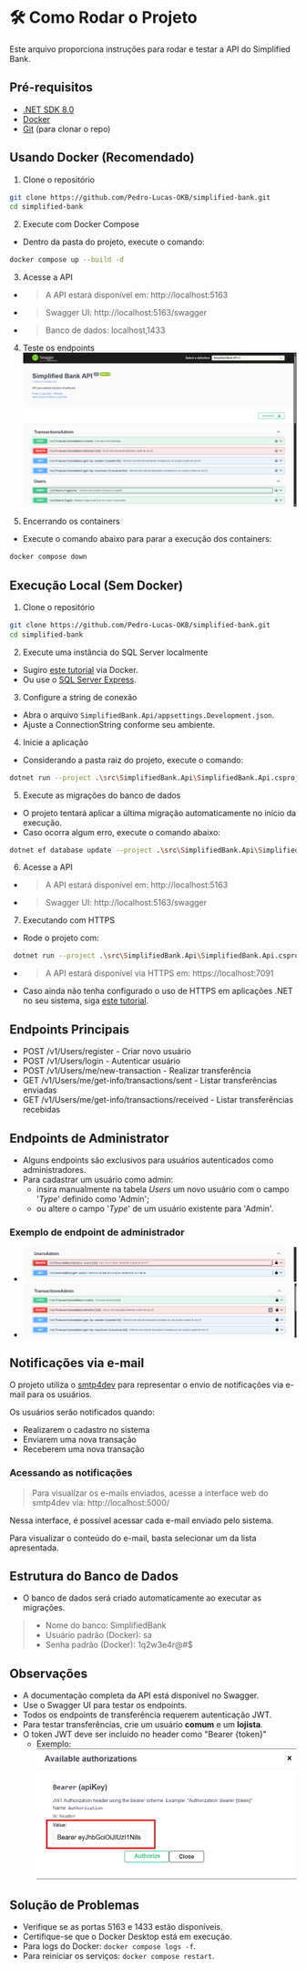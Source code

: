 # 🛠️ Como Rodar o Projeto
Este arquivo proporciona instruções para rodar e testar a API do Simplified Bank.

## Pré-requisitos
- [.NET SDK 8.0](https://dotnet.microsoft.com/download/dotnet/8.0)
- [Docker](https://www.docker.com/products/docker-desktop/)
- [Git](https://git-scm.com/downloads) (para clonar o repo)

## Usando Docker (Recomendado)
1. Clone o repositório
```bash
git clone https://github.com/Pedro-Lucas-OKB/simplified-bank.git
cd simplified-bank
```

2. Execute com Docker Compose
- Dentro da pasta do projeto, execute o comando:
```bash
docker compose up --build -d
```

3. Acesse a API
- >A API estará disponível em: http://localhost:5163
- >Swagger UI: http://localhost:5163/swagger
- >Banco de dados: localhost,1433

4. Teste os endpoints 
![Swagger UI 01](docs/images/Swagger_UI_(01).png)

5. Encerrando os containers
- Execute o comando abaixo para parar a execução dos containers:
```bash
docker compose down
```

## Execução Local (Sem Docker)
1. Clone o repositório
```bash
git clone https://github.com/Pedro-Lucas-OKB/simplified-bank.git
cd simplified-bank
```
2. Execute uma instância do SQL Server localmente
- Sugiro [este tutorial](https://blog.balta.io/sql-server-docker/) via Docker.
- Ou use o [SQL Server Express](https://www.microsoft.com/pt-br/sql-server/sql-server-downloads).

3. Configure a string de conexão
- Abra o arquivo `SimplifiedBank.Api/appsettings.Development.json`.
- Ajuste a ConnectionString conforme seu ambiente.

4. Inicie a aplicação
- Considerando a pasta raiz do projeto, execute o comando:
```bash
dotnet run --project .\src\SimplifiedBank.Api\SimplifiedBank.Api.csproj
```

5. Execute as migrações do banco de dados
- O projeto tentará aplicar a última migração automaticamente no início da execução.
- Caso ocorra algum erro, execute o comando abaixo:
```bash
dotnet ef database update --project .\src\SimplifiedBank.Api\SimplifiedBank.Api.csproj
```

6. Acesse a API
- >A API estará disponível em: http://localhost:5163
- >Swagger UI: http://localhost:5163/swagger

7. Executando com HTTPS
- Rode o projeto com:
```bash
 dotnet run --project .\src\SimplifiedBank.Api\SimplifiedBank.Api.csproj -lp https
```
- >A API estará disponível via HTTPS em: https://localhost:7091
- Caso ainda não tenha configurado o uso de HTTPS em aplicações .NET no seu sistema, siga [este tutorial](https://docs.microsoft.com/pt-br/aspnet/core/security/enforcing-ssl?view=aspnetcore-6.0&tabs=visual-studio).

## Endpoints Principais
- POST /v1/Users/register - Criar novo usuário
- POST /v1/Users/login - Autenticar usuário
- POST /v1/Users/me/new-transaction - Realizar transferência
- GET /v1/Users/me/get-info/transactions/sent - Listar transferências enviadas
- GET /v1/Users/me/get-info/transactions/received - Listar transferências recebidas

## Endpoints de Administrator
- Alguns endpoints são exclusivos para usuários autenticados como administradores.
- Para cadastrar um usuário como admin:
    - insira manualmente na tabela _Users_ um novo usuário com o campo '_Type_' definido como 'Admin';
    - ou altere o campo '_Type_' de um usuário existente para 'Admin'.
### Exemplo de endpoint de administrador
- ![Swagger UI 02](docs/images/Swagger_UI_(02).png)
- ![Swagger UI 03](docs/images/Swagger_UI_(03).png)

## Notificações via e-mail
O projeto utiliza o [smtp4dev](https://github.com/rnwood/smtp4dev) para representar o envio de notificações via e-mail para os usuários.

Os usuários serão notificados quando:
- Realizarem o cadastro no sistema
- Enviarem uma nova transação
- Receberem uma nova transação

### Acessando as notificações
> Para visualizar os e-mails enviados, acesse a interface web do smtp4dev via: http://localhost:5000/

Nessa interface, é possível acessar cada e-mail enviado pelo sistema. 

Para visualizar o conteúdo do e-mail, basta selecionar um da lista apresentada.

## Estrutura do Banco de Dados
- O banco de dados será criado automaticamente ao executar as migrações.

> - Nome do banco: SimplifiedBank
> - Usuário padrão (Docker): sa
> - Senha padrão (Docker): 1q2w3e4r@#$

## Observações
- A documentação completa da API está disponível no Swagger.
- Use o Swagger UI para testar os endpoints.
- Todos os endpoints de transferência requerem autenticação JWT.
- Para testar transferências, crie um usuário **comum** e um **lojista**.
- O token JWT deve ser incluído no header como "Bearer {token}"
  - Exemplo: ![Authorization usage](docs/images/Authorization_usage.png)

## Solução de Problemas
- Verifique se as portas 5163 e 1433 estão disponíveis.
- Certifique-se que o Docker Desktop está em execução.
- Para logs do Docker: `docker compose logs -f`.
- Para reiniciar os serviços: `docker compose restart`.
